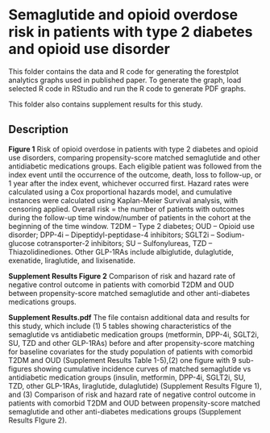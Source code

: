 Semaglutide and opioid overdose risk in patients with type 2 diabetes and opioid use disorder
=============================================================

This folder contains the data and R code for generating the forestplot analytics graphs used in published paper.
To generate the graph, load selected R code in RStudio and run the R code to generate PDF graphs.

This folder also contains supplement results for this study.


Description
----------

**Figure 1**  Risk of opioid overdose in patients with type 2 diabetes and opioid use disorders, comparing propensity-score matched semaglutide and other antidiabetic medications groups. Each eligible patient was followed from the index event until the occurrence of the outcome, death, loss to follow-up, or 1 year after the index event, whichever occurred first. Hazard rates were calculated using a Cox proportional hazards model, and cumulative instances were calculated using Kaplan-Meier Survival analysis, with censoring applied.  Overall risk = the number of patients with outcomes during the follow-up time window/number of patients in the cohort at the beginning of the time window. T2DM – Type 2 diabetes; OUD – Opioid use disorder; DPP-4i – Dipeptidyl-peptidase-4 inhibitors; SGLT2i – Sodium-glucose cotransporter-2 inhibitors; SU – Sulfonylureas, TZD –  Thiazolidinediones. Other GLP-1RAs include albiglutide, dulaglutide, exenatide, liraglutide, and lixisenatide. 


**Supplement Results Figure 2**  Comparison of risk and hazard rate of negative control outcome in patients with comorbid T2DM and OUD between propensity-score matched semaglutide and other anti-diabetes medications groups.


**Supplement Results.pdf**  The file contaisn additional data and results for this study, which include (1) 5 tables showing characteristics of the semaglutide vs antidiabetic medication groups (metformin, DPP-4i, SGLT2i, SU, TZD and other GLP-1RAs) before and after propensity-score matching for baseline covariates for the study population of patients with comorbid T2DM and OUD (Supplement Results Table 1-5),(2)  one figure with 9 sub-figures showing cumulative incidence curves of matched semaglutide vs antidiabetic medication groups (insulin, metformin, DPP-4i, SGLT2i, SU, TZD,  other GLP-1RAs, liraglutide, dulaglutide) (Supplement Results FIgure 1), and (3) Comparison of risk and hazard rate of negative control outcome in patients with comorbid T2DM and OUD between propensity-score matched semaglutide and other anti-diabetes medications groups (Supplement Results FIgure 2).



